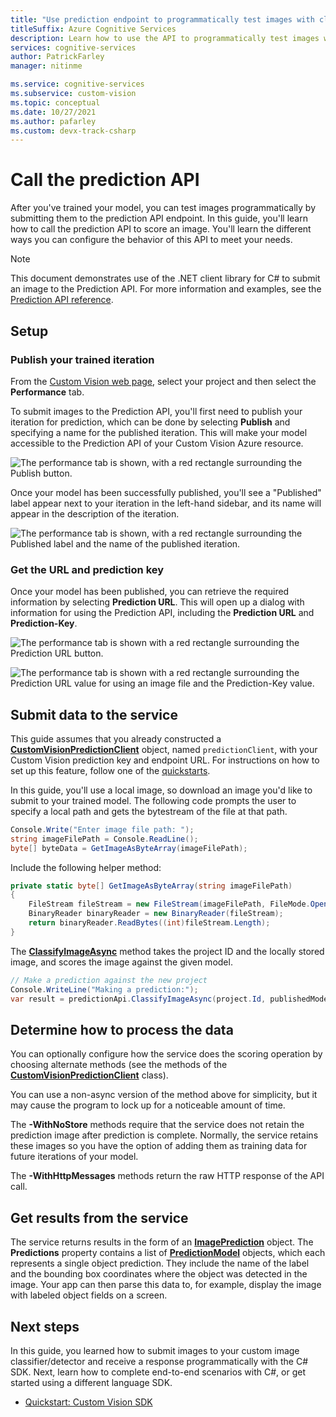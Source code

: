 ```yaml
---
title: "Use prediction endpoint to programmatically test images with classifier - Custom Vision"
titleSuffix: Azure Cognitive Services
description: Learn how to use the API to programmatically test images with your Custom Vision Service classifier.
services: cognitive-services
author: PatrickFarley
manager: nitinme

ms.service: cognitive-services
ms.subservice: custom-vision
ms.topic: conceptual
ms.date: 10/27/2021
ms.author: pafarley
ms.custom: devx-track-csharp
---
```


# Call the prediction API

After you've trained your model, you can test images programmatically by submitting them to the prediction API endpoint. In this guide, you'll learn how to call the prediction API to score an image. You'll learn the different ways you can configure the behavior of this API to meet your needs.


> [!NOTE]
> This document demonstrates use of the .NET client library for C# to submit an image to the Prediction API. For more information and examples, see the [Prediction API reference](https://southcentralus.dev.cognitive.microsoft.com/docs/services/Custom_Vision_Prediction_3.0/operations/5c82db60bf6a2b11a8247c15).

## Setup

### Publish your trained iteration

From the [Custom Vision web page](https://customvision.ai), select your project and then select the __Performance__ tab.

To submit images to the Prediction API, you'll first need to publish your iteration for prediction, which can be done by selecting __Publish__ and specifying a name for the published iteration. This will make your model accessible to the Prediction API of your Custom Vision Azure resource.

![The performance tab is shown, with a red rectangle surrounding the Publish button.](./media/use-prediction-api/unpublished-iteration.png)

Once your model has been successfully published, you'll see a "Published" label appear next to your iteration in the left-hand sidebar, and its name will appear in the description of the iteration.

![The performance tab is shown, with a red rectangle surrounding the Published label and the name of the published iteration.](./media/use-prediction-api/published-iteration.png)

### Get the URL and prediction key

Once your model has been published, you can retrieve the required information by selecting __Prediction URL__. This will open up a dialog with information for using the Prediction API, including the __Prediction URL__ and __Prediction-Key__.

![The performance tab is shown with a red rectangle surrounding the Prediction URL button.](./media/use-prediction-api/published-iteration-prediction-url.png)

![The performance tab is shown with a red rectangle surrounding the Prediction URL value for using an image file and the Prediction-Key value.](./media/use-prediction-api/prediction-api-info.png)

## Submit data to the service

This guide assumes that you already constructed a **[CustomVisionPredictionClient](/dotnet/api/microsoft.azure.cognitiveservices.vision.customvision.prediction.customvisionpredictionclient?view=azure-dotnet-preview)** object, named `predictionClient`, with your Custom Vision prediction key and endpoint URL. For instructions on how to set up this feature, follow one of the [quickstarts](quickstarts/image-classification.md).

In this guide, you'll use a local image, so download an image you'd like to submit to your trained model. The following code prompts the user to specify a local path and gets the bytestream of the file at that path.

```csharp
Console.Write("Enter image file path: ");
string imageFilePath = Console.ReadLine();
byte[] byteData = GetImageAsByteArray(imageFilePath);
```

Include the following helper method:

```csharp
private static byte[] GetImageAsByteArray(string imageFilePath)
{
    FileStream fileStream = new FileStream(imageFilePath, FileMode.Open, FileAccess.Read);
    BinaryReader binaryReader = new BinaryReader(fileStream);
    return binaryReader.ReadBytes((int)fileStream.Length);
}
```

The **[ClassifyImageAsync](/dotnet/api/microsoft.azure.cognitiveservices.vision.customvision.prediction.customvisionpredictionclientextensions.classifyimageasync?view=azure-dotnet#Microsoft_Azure_CognitiveServices_Vision_CustomVision_Prediction_CustomVisionPredictionClientExtensions_ClassifyImageAsync_Microsoft_Azure_CognitiveServices_Vision_CustomVision_Prediction_ICustomVisionPredictionClient_System_Guid_System_String_System_IO_Stream_System_String_System_Threading_CancellationToken_)** method takes the project ID and the locally stored image, and scores the image against the given model.

```csharp
// Make a prediction against the new project
Console.WriteLine("Making a prediction:");
var result = predictionApi.ClassifyImageAsync(project.Id, publishedModelName, byteData);
```

## Determine how to process the data

You can optionally configure how the service does the scoring operation by choosing alternate methods (see the methods of the **[CustomVisionPredictionClient](/dotnet/api/microsoft.azure.cognitiveservices.vision.customvision.prediction.customvisionpredictionclient?view=azure-dotnet)** class). 

You can use a non-async version of the method above for simplicity, but it may cause the program to lock up for a noticeable amount of time.

The **-WithNoStore** methods require that the service does not retain the prediction image after prediction is complete. Normally, the service retains these images so you have the option of adding them as training data for future iterations of your model.

The **-WithHttpMessages** methods return the raw HTTP response of the API call.

## Get results from the service

The service returns results in the form of an **[ImagePrediction](/dotnet/api/microsoft.azure.cognitiveservices.vision.customvision.prediction.models.imageprediction?view=azure-dotnet)** object. The **Predictions** property contains a list of **[PredictionModel](/dotnet/api/microsoft.azure.cognitiveservices.vision.customvision.prediction.models.predictionmodel?view=azure-dotnet)** objects, which each represents a single object prediction. They include the name of the label and the bounding box coordinates where the object was detected in the image. Your app can then parse this data to, for example, display the image with labeled object fields on a screen. 

## Next steps

In this guide, you learned how to submit images to your custom image classifier/detector and receive a response programmatically with the C# SDK. Next, learn how to complete end-to-end scenarios with C#, or get started using a different language SDK.

* [Quickstart: Custom Vision SDK](quickstarts/image-classification.md)